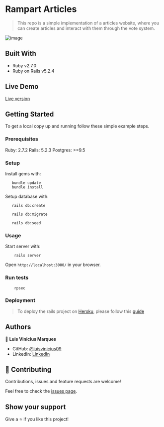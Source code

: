 # Rampart Articles

> This repo is a simple implementation of a articles website, where you can create articles and interact with them through the vote system.
> 
![image](https://user-images.githubusercontent.com/60414217/112017583-814b5b80-8b0c-11eb-81e4-1d3e3a1f3d5c.png)

## Built With

- Ruby v2.7.0
- Ruby on Rails v5.2.4

## Live Demo

[Live version](https://pure-dawn-81263.herokuapp.com)


## Getting Started

To get a local copy up and running follow these simple example steps.

### Prerequisites

Ruby: 2.7.2
Rails: 5.2.3
Postgres: >=9.5

### Setup

Install gems with:

```
   bundle update
   bundle install
```

Setup database with:

```
   rails db:create
   
   rails db:migrate
   
   rails db:seed 
```
### Usage

Start server with:

```
    rails server
```

Open `http://localhost:3000/` in your browser.

### Run tests

```
    rpsec
```

### Deployment

> To deploy the rails project on [Heroku](www.heroku.com), please follow this [guide](https://devcenter.heroku.com/articles/getting-started-with-rails6#heroku-gems)

## Authors

👤 **Luis Vinicius Marques**

- GitHub: [@luisvinicius09](https://github.com/luisvinicius09)
- LinkedIn: [LinkedIn](https://linkedin.com/in/luis-vinicius)

## 🤝 Contributing

Contributions, issues and feature requests are welcome!

Feel free to check the [issues page](https://github.com/luisvinicius09/ror-social-scaffold/issues).

## Show your support

Give a ⭐️ if you like this project!



